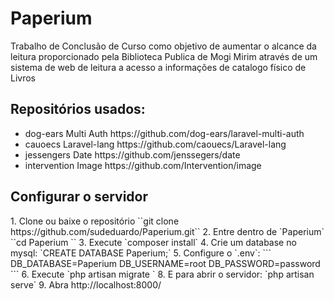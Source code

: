 # Paperium
Trabalho de Conclusão de Curso como objetivo de aumentar o  alcance da leitura proporcionado pela Biblioteca Publica de Mogi Mirim através de um sistema de web de leitura a acesso a informações de catalogo físico de Livros  

<h2>Repositórios usados:</h2>
<ul>
<li>dog-ears Multi Auth https://github.com/dog-ears/laravel-multi-auth</li>
<li>cauoecs Laravel-lang https://github.com/caouecs/Laravel-lang</li>
<li>jessengers Date https://github.com/jenssegers/date
<li>intervention Image https://github.com/Intervention/image</li>
</ul>
<h2>Configurar o servidor</h2>
1. Clone ou baixe o repositório ``git clone https://github.com/sudeduardo/Paperium.git`` 
2. Entre dentro de `Paperium` ``cd Paperium `` 
3. Execute `composer install` 
4. Crie um database no mysql: `CREATE DATABASE Paperium;` 
5. Configure o `.env`: 
``` DB_DATABASE=Paperium 
    DB_USERNAME=root 
    DB_PASSWORD=password ``` 
6. Execute `php artisan migrate ` 
8. E para abrir o servidor: `php artisan serve` 
9. Abra http://localhost:8000/
